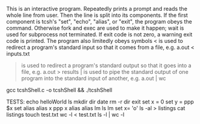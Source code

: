 This is an interactive program.
Repeatedly prints a prompt and reads the whole line from user.
Then the line is split into its components.
If the first component is tcsh's "set", "echo", "alias", or "exit", the program obeys the command.
Otherwise fork and exec are used to make it happen; wait is used for subprocess not terminated.
If exit code is not zero, a warning exit code is printed.
The program also limitedly obeys symbols
   < is used to redirect a program's standard input so that it comes
     from a file, e.g. a.out < inputs.txt
   > is used to redirect a program's standard output so that it goes
     into a file, e.g. a.out > results
   | is used to pipe the standard output of one program into the standard
     input of another, e.g. a.out | wc

gcc tcshShell.c -o tcshShell && ./tcshShell

TESTS:
  echo helloWorld
  ls
  mkdir dir
  date
  rm -r dir
  exit
  set x = 0
  set y = ppp
  $x
  set
  alias
  alias x ppp
  x
  alias
  alias lm ls
  lm
  set x= 'o'
  ls -al > listings
  cat listings
  touch test.txt
  wc -l < test.txt
  ls -l | wc -l
